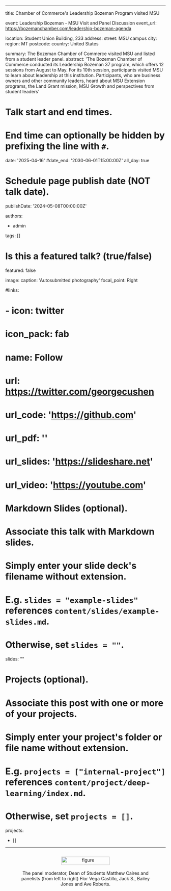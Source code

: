 ---
title: Chamber of Commerce's Leadership Bozeman Program visited MSU

event: Leadership Bozeman - MSU Visit and Panel Discussion
event_url: https://bozemanchamber.com/leadership-bozeman-agenda

location: Student Union Building, 233
address:
  street: MSU campus
  city: 
  region: MT
  postcode: 
  country: United States

summary: The Bozeman Chamber of Commerce visited MSU and listed from a student leader panel.
abstract: 'The Bozeman Chamber of Commerce conducted its Leadership Bozeman 37 program, which offers 12 sessions from August to May. For its 10th session, participants visited MSU to learn about leadership at this institution. Participants, who are business owners and other community leaders, heard about MSU Extension programs, the Land Grant mission, MSU Growth and perspectives from student leaders'

# Talk start and end times.
#   End time can optionally be hidden by prefixing the line with `#`.
date: '2025-04-16'
#date_end: '2030-06-01T15:00:00Z'
all_day: true

# Schedule page publish date (NOT talk date).
publishDate: '2024-05-08T00:00:00Z'

authors:
  - admin

tags: []

# Is this a featured talk? (true/false)
featured: false

image:
  caption: 'Autosubmitted photography'
  focal_point: Right

#links:
#  - icon: twitter
#    icon_pack: fab
#    name: Follow
#    url: https://twitter.com/georgecushen
# url_code: 'https://github.com'
# url_pdf: ''
# url_slides: 'https://slideshare.net'
# url_video: 'https://youtube.com'

# Markdown Slides (optional).
#   Associate this talk with Markdown slides.
#   Simply enter your slide deck's filename without extension.
#   E.g. `slides = "example-slides"` references `content/slides/example-slides.md`.
#   Otherwise, set `slides = ""`.
slides: ""

# Projects (optional).
#   Associate this post with one or more of your projects.
#   Simply enter your project's folder or file name without extension.
#   E.g. `projects = ["internal-project"]` references `content/project/deep-learning/index.md`.
#   Otherwise, set `projects = []`.
projects:
  - []

-------
  <div style="display: flex; justify-content: center;">
  <figure style="text-align: center;">
    <img src="a.jpg" alt="figure" width="60%" style="margin-left: auto; margin-right: auto; display: block;">
    <figcaption>The panel moderator, Dean of Students Matthew Caires and panelists (from left to right) Flor Vega Castillo, Jack S., Bailey Jones and Ave Roberts.  </figcaption>
  </figure>
  </div>


